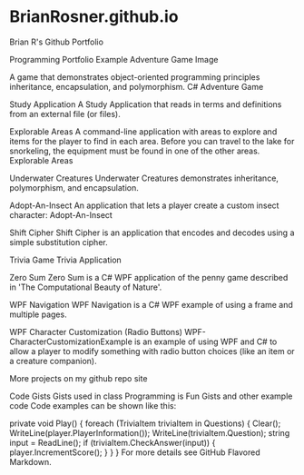 # BrianRosner.github.io
Brian R's Github Portfolio

Programming Portfolio Example
Adventure Game
Image

A game that demonstrates object-oriented programming principles inheritance, encapsulation, and polymorphism. C# Adventure Game

Study Application
A Study Application that reads in terms and definitions from an external file (or files).

Explorable Areas
A command-line application with areas to explore and items for the player to find in each area. Before you can travel to the lake for snorkeling, the equipment must be found in one of the other areas. Explorable Areas

Underwater Creatures
Underwater Creatures demonstrates inheritance, polymorphism, and encapsulation.

Adopt-An-Insect
An application that lets a player create a custom insect character: Adopt-An-Insect

Shift Cipher
Shift Cipher is an application that encodes and decodes using a simple substitution cipher.

Trivia Game
Trivia Application

Zero Sum
Zero Sum is a C# WPF application of the penny game described in 'The Computational Beauty of Nature'.

WPF Navigation
WPF Navigation is a C# WPF example of using a frame and multiple pages.

WPF Character Customization (Radio Buttons)
WPF-CharacterCustomizationExample is an example of using WPF and C# to allow a player to modify something with radio button choices (like an item or a creature companion).

More projects on my github repo site

Code Gists
Gists used in class
Programming is Fun Gists and other example code
Code examples can be shown like this:

private void Play()
        {
            foreach (TriviaItem triviaItem in Questions)
            {
               Clear();
               WriteLine(player.PlayerInformation());
               WriteLine(triviaItem.Question);
                string input = ReadLine();
                if (triviaItem.CheckAnswer(input))
                {
                    player.IncrementScore();
                }
            }
        }
For more details see GitHub Flavored Markdown.
